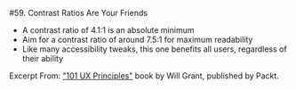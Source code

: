 #59. Contrast Ratios Are Your Friends
-  A contrast ratio of 4.1:1 is an absolute minimum
-  Aim for a contrast ratio of around 7.5:1 for maximum readability
-  Like many accessibility tweaks, this one benefits all users, regardless of their ability

Excerpt From: ["101 UX Principles"](https://www.packtpub.com/web-development/101-ux-principles) book by Will Grant, published by Packt.
